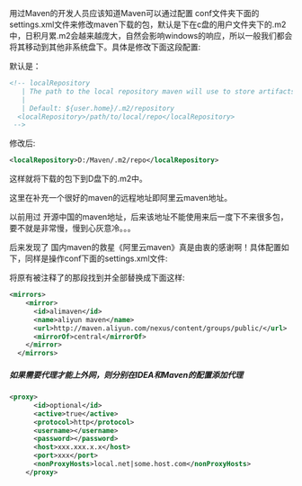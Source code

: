 用过Maven的开发人员应该知道Maven可以通过配置 conf文件夹下面的settings.xml文件来修改maven下载的包，默认是下在c盘的用户文件夹下的.m2中，日积月累.m2会越来越庞大，自然会影响windows的响应，所以一般我们都会将其移动到其他非系统盘下。具体是修改下面这段配置:

默认是：

```xml
<!-- localRepository
   | The path to the local repository maven will use to store artifacts.
   |
   | Default: ${user.home}/.m2/repository
  <localRepository>/path/to/local/repo</localRepository>
 -->
```
修改后:


```xml
<localRepository>D:/Maven/.m2/repo</localRepository>
```

这样就将下载的包下到D盘下的.m2中。

这里在补充一个很好的maven的远程地址即阿里云maven地址。

以前用过 开源中国的maven地址，后来该地址不能使用来后一度下不来很多包，要不就是非常慢，慢到心灰意冷。。。

后来发现了 国内maven的救星《阿里云maven》真是由衷的感谢啊！具体配置如下，同样是操作conf下面的settings.xml文件:

将原有被注释了的那段<mirrors>找到并全部替换成下面这样:

```xml
<mirrors>
    <mirror>
      <id>alimaven</id>
      <name>aliyun maven</name>
      <url>http://maven.aliyun.com/nexus/content/groups/public/</url>
      <mirrorOf>central</mirrorOf>        
    </mirror>
  </mirrors>
```

##### 如果需要代理才能上外网，则分别在IDEA和Maven的配置添加代理

```xml
<proxy>
      <id>optional</id>
      <active>true</active>
      <protocol>http</protocol>
      <username></username>
      <password></password>
      <host>xxx.xxx.x.x</host>
      <port>xxx</port>
      <nonProxyHosts>local.net|some.host.com</nonProxyHosts>
    </proxy>
```

















